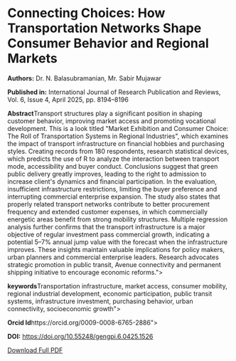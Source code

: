 <!DOCTYPE html>
<html lang="en">
<head>
  <meta charset="UTF-8">
  <meta name="citation_title" content="Connecting Choices: How Transportation Networks Shape Consumer Behavior and Regional Markets">
  <meta name="citation_author" content="Dr. N. Balasubramanian">
  <meta name="citation_author" content="Mr. Sabir Mujawar">
  <meta name="citation_author_institution" content="LLIM, Mumbai">
  <meta name="citation_author_institution" content="MMBGIMS, Mumbai">
  <meta name="citation_journal_title" content="International Journal of Research Publication and Reviews">
  <meta name="citation_volume" content="6">
  <meta name="citation_issue" content="4">
  <meta name="citation_firstpage" content="8194">
  <meta name="citation_lastpage" content="8196">
  <meta name="citation_publication_date" content="2025/04/01">
  <meta name="citation_issn" content="2582-7421">
  <meta name="citation_pdf_url" content="https://ijrpr.com/uploads/V6ISSUE4/IJRPR42611.pdf">
  <meta name="citation_doi" content="10.55248/gengpi.6.0425.1526">
  <meta name="citation_language" content="en">
  <meta name="Abstract" content="Transport structures play a significant position in shaping customer behavior, improving market access and promoting vocational development. This is a look titled "Market Exhibition and Consumer Choice: The Roll of Transportation Systems in Regional Industries", which examines the impact of transport infrastructure on financial hobbies and purchasing styles. Creating records from 180 respondents, research statistical devices, which predicts the use of R to analyze the interaction between transport mode, accessibility and buyer conduct. Conclusions suggest that green public delivery greatly improves, leading to the right to admission to increase client's dynamics and financial participation. In the evaluation, insufficient infrastructure restrictions, limiting the buyer preference and interrupting commercial enterprise expansion. The study also states that properly related transport networks contribute to better procurement frequency and extended customer expenses, in which commercially energetic areas benefit from strong mobility structures. Multiple regression analysis further confirms that the transport infrastructure is a major objective of regular investment pass commercial growth, indicating a potential 5–7% annual jump value with the forecast when the infrastructure improves. These insights maintain valuable implications for policy makers, urban planners and commercial enterprise leaders. Research advocates strategic promotion in public transit, Avenue connectivity and permanent shipping initiative to encourage economic reforms.">  
<meta name="keywords" content="Transportation infrastructure, market access, consumer mobility, regional industrial development, economic participation, public transit systems, infrastructure investment, purchasing behavior, urban connectivity, socioeconomic growth">
<meta name="Orcid Id" content="https://orcid.org/0009-0008-6765-2886">
</head>

<body>
  <h1>Connecting Choices: How Transportation Networks Shape Consumer Behavior and Regional Markets</h1>
  <p><strong>Authors:</strong> Dr. N. Balasubramanian, Mr. Sabir Mujawar</p>
  <p><strong>Published in:</strong> International Journal of Research Publication and Reviews, Vol. 6, Issue 4, April 2025, pp. 8194–8196</p>
   <p><strong>Abstract</strong>Transport structures play a significant position in shaping customer behavior, improving market access and promoting vocational development. This is a look titled "Market Exhibition and Consumer Choice: The Roll of Transportation Systems in Regional Industries", which examines the impact of transport infrastructure on financial hobbies and purchasing styles. Creating records from 180 respondents, research statistical devices, which predicts the use of R to analyze the interaction between transport mode, accessibility and buyer conduct. Conclusions suggest that green public delivery greatly improves, leading to the right to admission to increase client's dynamics and financial participation. In the evaluation, insufficient infrastructure restrictions, limiting the buyer preference and interrupting commercial enterprise expansion. The study also states that properly related transport networks contribute to better procurement frequency and extended customer expenses, in which commercially energetic areas benefit from strong mobility structures. Multiple regression analysis further confirms that the transport infrastructure is a major objective of regular investment pass commercial growth, indicating a potential 5–7% annual jump value with the forecast when the infrastructure improves. These insights maintain valuable implications for policy makers, urban planners and commercial enterprise leaders. Research advocates strategic promotion in public transit, Avenue connectivity and permanent shipping initiative to encourage economic reforms.">  
 <p><strong>keywords</strong>Transportation infrastructure, market access, consumer mobility, regional industrial development, economic participation, public transit systems, infrastructure investment, purchasing behavior, urban connectivity, socioeconomic growth">
 <p><strong>Orcid Id</strong>https://orcid.org/0009-0008-6765-2886">
    <p><strong>DOI:</strong> <a href="https://doi.org/10.55248/gengpi.6.0425.1526" target="_blank">https://doi.org/10.55248/gengpi.6.0425.1526</a></p>
  <p><a href="ConnectingChoices.pdf" download>Download Full PDF</a></p>
</body>
</html>
